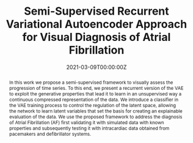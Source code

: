 ---
title: "Semi-Supervised Recurrent Variational Autoencoder Approach for Visual Diagnosis
of Atrial Fibrillation"
authors:
- admin
- Luciano Sánchez
author_notes:
- "Equal contribution"
- "Equal contribution"
date: "2021-03-09T00:00:00Z"
doi: "10.1109/ACCESS.2021.3064854"

# Schedule page publish date (NOT publication's date).
publishDate: "2021-03-09T00:00:00Z"

# Publication type.
# Legend: 0 = Uncategorized; 1 = Conference paper; 2 = Journal article;
# 3 = Preprint / Working Paper; 4 = Report; 5 = Book; 6 = Book section;
# 7 = Thesis; 8 = Patent
publication_types: ["2"]

# Publication name and optional abbreviated publication name.
publication: "*IEEE Access*"
publication_short: ""

abstract: In this work we propose a semi-supervised framework to visually assess the progression of time series. To this end, we present a recurrent version of the VAE to exploit the generative properties that lead it to learn in an unsupervised way a continuous compressed representation of the data. We introduce a classifier in the VAE training process to control the regulation of the latent space, allowing the network to learn latent variables that set the basis for creating an explainable evaluation of the data. We use the proposed framework to address the diagnosis of Atrial Fibrillation (AF) first validating it with simulated data with known properties and subsequently testing it with intracardiac data obtained from pacemakers and defibrillator systems.


# Summary. An optional shortened abstract.
summary: This work proposes a semi-supervised framework to visually assess the progression of time series.

tags:
- Source Themes
featured: false

# links:
# - name: ""
#   url: ""
url_pdf: https://ieeexplore.ieee.org/abstract/document/9373315
url_code: https://github.com/NahuelCostaCortez/RVAE
url_dataset: ''
url_poster: ''
url_project: ''
url_slides: ''
url_source: ''
url_video: ''

# Featured image
# To use, add an image named `featured.jpg/png` to your page's folder. 
image:
  caption: 'Image credit: [**Unsplash**](https://unsplash.com/photos/jdD8gXaTZsc)'
  focal_point: ""
  preview_only: false

# Associated Projects (optional).
#   Associate this publication with one or more of your projects.
#   Simply enter your project's folder or file name without extension.
#   E.g. `internal-project` references `content/project/internal-project/index.md`.
#   Otherwise, set `projects: []`.
projects: []

# Slides (optional).
#   Associate this publication with Markdown slides.
#   Simply enter your slide deck's filename without extension.
#   E.g. `slides: "example"` references `content/slides/example/index.md`.
#   Otherwise, set `slides: ""`.
slides: 
---